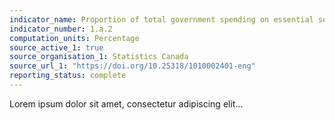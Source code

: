 ```yaml
---
indicator_name: Proportion of total government spending on essential services (education, health and social protection)
indicator_number: 1.a.2
computation_units: Percentage
source_active_1: true
source_organisation_1: Statistics Canada
source_url_1: "https://doi.org/10.25318/1010002401-eng"
reporting_status: complete
---
```

Lorem ipsum dolor sit amet, consectetur adipiscing elit...

